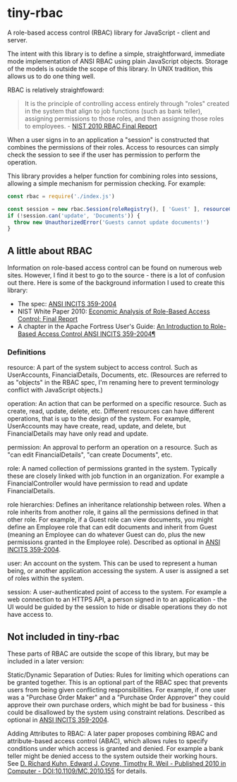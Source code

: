 # tiny-rbac

A role-based access control (RBAC) library for JavaScript - client and server.

The intent with this library is to define a simple, straightforward, immediate mode implementation of ANSI RBAC using plain JavaScript objects. Storage of the models is outside the scope of this library. In UNIX tradition, this allows us to do one thing well.

RBAC is relatively straightfoward:

> It is the principle of controlling access entirely through "roles" created in the system that align to job functions (such as bank teller), assigning permissions to those roles, and then assigning those roles to employees. - [NIST 2010 RBAC Final Report](https://csrc.nist.gov/publications/detail/white-paper/2010/12/19/economic-analysis-of-rbac-final-report/final)

When a user signs in to an application a "session" is constructed that combines the permissions of their roles. Access to resources can simply check the session to see if the user has permission to perform the operation.

This library provides a helper function for combining roles into sessions, allowing a simple mechanism for permission checking. For example:

```javascript
const rbac = require('./index.js')

const session = new rbac.Session(roleRegistry(), [ 'Guest' ], resourceCollection())
if (!session.can('update', 'Documents')) {
  throw new UnauthorizedError('Guests cannot update documents!')
}
```

## A little about RBAC

Information on role-based access control can be found on numerous web sites. However, I find it best to go to the source - there is a lot of confusion out there. Here is some of the background information I used to create this library:

- The spec: [ANSI INCITS 359-2004](https://profsandhu.com/journals/tissec/ANSI+INCITS+359-2004.pdf)
- NIST White Paper 2010: [Economic Analysis of Role-Based Access Control: Final Report](https://csrc.nist.gov/publications/detail/white-paper/2010/12/19/economic-analysis-of-rbac-final-report/final)
- A chapter in the Apache Fortress User's Guide: [An Introduction to Role-Based Access Control ANSI INCITS 359-2004¶](https://directory.apache.org/fortress/user-guide/1-intro-rbac.html)

### Definitions

resource: A part of the system subject to access control. Such as UserAccounts, FinancialDetails, Documents, etc. (Resources are referred to as "objects" in the RBAC spec, I'm renaming here to prevent terminology conflict with JavaScript objects.)

operation: An action that can be performed on a specific resource. Such as create, read, update, delete, etc. Different resources can have different operations, that is up to the design of the system. For example, UserAccounts may have create, read, update, and delete, but FinancialDetails may have only read and update.

permission: An approval to perform an operation on a resource. Such as "can edit FinancialDetails", "can create Documents", etc.

role: A named collection of permissions granted in the system. Typically these are closely linked with job function in an organization. For example a FinancialController would have permission to read and update FinancialDetails.

role hierarchies: Defines an inheritance relationship between roles. When a role inherits from another role, it gains all the permissions defined in that other role. For example, if a Guest role can view documents, you might define an Employee role that can edit documents and inherit from Guest (meaning an Employee can do whatever Guest can do, plus the new permissions granted in the Employee role). Described as optional in [ANSI INCITS 359-2004](https://profsandhu.com/journals/tissec/ANSI+INCITS+359-2004.pdf).

user: An account on the system. This can be used to represent a human being, or another application accessing the system. A user is assigned a set of roles within the system.

session: A user-authenticated point of access to the system. For example a web connection to an HTTPS API, a person signed in to an application - the UI would be guided by the session to hide or disable operations they do not have access to.

## Not included in tiny-rbac

These parts of RBAC are outside the scope of this library, but may be included in a later version:

Static/Dynamic Separation of Duties: Rules for limiting which operations can be granted together. This is an optional part of the RBAC spec that prevents users from being given conflicting responsibilities. For example, if one user was a "Purchase Order Maker" and a "Purchase Order Approver" they could approve their own purchase orders, which might be bad for business - this could be disallowed by the system using constraint relations. Described as optional in [ANSI INCITS 359-2004](https://profsandhu.com/journals/tissec/ANSI+INCITS+359-2004.pdf).

Adding Attributes to RBAC: A later paper proposes combining RBAC and attribute-based access control (ABAC), which allows rules to specify conditions under which access is granted and denied. For example a bank teller might be denied access to the system outside their working hours. See [D. Richard Kuhn, Edward J. Coyne, Timothy R. Weil - Published 2010 in Computer - DOI:10.1109/MC.2010.155](https://csrc.nist.gov/CSRC/media/Publications/journal-article/2010/adding-attributes-to-role-based-access-control/documents/kuhn-coyne-weil-10.pdf) for details.
